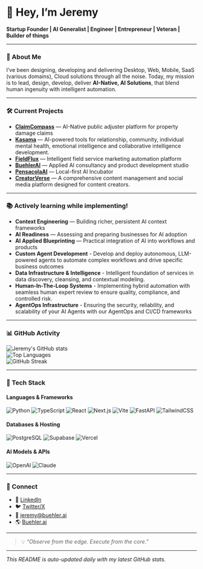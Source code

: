 # 👋 Hey, I’m Jeremy
**Startup Founder | AI Generalist | Engineer | Entrepreneur | Veteran | Builder of things**

---

### 🚀 About Me ##
I’ve been designing, developing and delivering Desktop, Web, Mobile, SaaS (various domains), Cloud solutions through all the noise. 
Today, my mission is to lead, design, develop, deliver **AI-Native, AI <buzzword> Solutions**, that blend human ingenuity with intelligent automation.

---

### 🛠 Current Projects
- **[ClaimCompass](https://claimcompass.ai)** — AI-Native public adjuster platform for property damage claims  
- **[Kasama](https://app.kasama.ai)** — AI-powered tools for relationship, community, individual mental health, emotional intelligence and collaborative intelligence development.
- **[FieldFlux](https://fieldflux.app)** — Intelligent field service marketing automation platform  
- **[BuehlerAI](#https://buehler.ai)** — Applied AI consultancy and product development studio  
- **[PensacolaAI](#https://pensacola.ai)** — Local-first AI Incubator  
- **[CreatorVerse]()** — A comprehensive content management and social media platform designed for content creators.

---

### 📚 Actively learning while implementing!
- **Context Engineering** — Building richer, persistent AI context frameworks  
- **AI Readiness** — Assessing and preparing businesses for AI adoption  
- **AI Applied Blueprinting** — Practical integration of AI into workflows and products
- **Custom Agent Development** - Develop and deploy autonomous, LLM-powered agents to automate complex workflows and drive specific business outcomes
- **Data Infrastructure & Intelligence** - Intelligent foundation of services in data discovery, cleansing, and contextual modeling.
- **Human-In-The-Loop Systems** - Implementing hybrid automation with seamless human expert review to ensure quality, compliance, and controlled risk.
- **AgentOps Infrastructure** - Ensuring the security, reliability, and scalability of your AI Agents with our AgentOps and CI/CD frameworks

---

### 📊 GitHub Activity
![Jeremy's GitHub stats](https://github-readme-stats.vercel.app/api?username=jeremybuehler&show_icons=true&theme=radical)  
![Top Languages](https://github-readme-stats.vercel.app/api/top-langs/?username=jeremybuehler&layout=compact&theme=radical)  
![GitHub Streak](https://github-readme-streak-stats.herokuapp.com/?user=jeremybuehler&theme=radical)

---

### 🧰 Tech Stack
#### **Languages & Frameworks**
![Python](https://img.shields.io/badge/Python-3776AB?style=for-the-badge&logo=python&logoColor=white)
![TypeScript](https://img.shields.io/badge/TypeScript-3178C6?style=for-the-badge&logo=typescript&logoColor=white)
![React](https://img.shields.io/badge/React-61DAFB?style=for-the-badge&logo=react&logoColor=black)
![Next.js](https://img.shields.io/badge/Next.js-000000?style=for-the-badge&logo=nextdotjs&logoColor=white)
![Vite](https://img.shields.io/badge/Vite-646CFF?style=for-the-badge&logo=vite&logoColor=white)
![FastAPI](https://img.shields.io/badge/FastAPI-009688?style=for-the-badge&logo=fastapi&logoColor=white)
![TailwindCSS](https://img.shields.io/badge/TailwindCSS-38B2AC?style=for-the-badge&logo=tailwind-css&logoColor=white)

#### **Databases & Hosting**
![PostgreSQL](https://img.shields.io/badge/PostgreSQL-316192?style=for-the-badge&logo=postgresql&logoColor=white)
![Supabase](https://img.shields.io/badge/Supabase-3ECF8E?style=for-the-badge&logo=supabase&logoColor=white)
![Vercel](https://img.shields.io/badge/Vercel-000000?style=for-the-badge&logo=vercel&logoColor=white)

#### **AI Models & APIs**
![OpenAI](https://img.shields.io/badge/OpenAI-412991?style=for-the-badge&logo=openai&logoColor=white)
![Claude](https://img.shields.io/badge/Claude-FFB800?style=for-the-badge&logo=anthropic&logoColor=white)

---

### 🔗 Connect
- 💼 [LinkedIn](https://linkedin.com/in/YOUR_LINKEDIN)
- 🐦 [Twitter/X](https://twitter.com/YOUR_HANDLE)
- 📧 jeremy@buehler.ai
- 🌎 [Buehler.ai](https://buehler.ai)

---

> 💡 *“Observe from the edge. Execute from the core.”*

---

*This README is auto-updated daily with my latest GitHub stats.*
